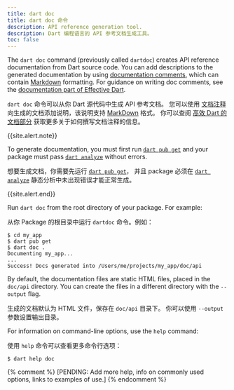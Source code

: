 ```yaml
---
title: dart doc
title: dart doc 命令
description: API reference generation tool.
description: Dart 编程语言的 API 参考文档生成工具。
toc: false
---
```


The `dart doc` command (previously called `dartdoc`)
creates API reference documentation
from Dart source code.
You can add descriptions to the generated documentation
by using [documentation comments][],
which can contain [Markdown][] formatting.
For guidance on writing doc comments,
see the [documentation part of Effective Dart][effective doc].

`dart doc` 命令可以从你 Dart 源代码中生成 API 参考文档。
您可以使用 [文档注释][documentation comments]
向生成的文档添加说明，该说明支持 [MarkDown][] 格式。
你可以查阅 [高效 Dart 的文档部分][effective doc]
获取更多关于如何撰写文档注释的信息。

{{site.alert.note}}

  To generate documentation, 
  you must first run [`dart pub get`](/tools/pub/cmd/pub-get)
  and your package must pass [`dart analyze`](/tools/dart-analyze)
  without errors.

  想要生成文档，你需要先运行
  [`dart pub get`](/tools/pub/cmd/pub-get)，
  并且 package 必须在 [`dart analyze`](/tools/dart-analyze)
  静态分析中未出现错误才能正常生成。

{{site.alert.end}}

Run `dart doc` from the root directory of your package. 
For example:

从你 Package 的根目录中运行 `dartdoc` 命令。例如：

```terminal
$ cd my_app
$ dart pub get
$ dart doc .
Documenting my_app...
...
Success! Docs generated into /Users/me/projects/my_app/doc/api
```

By default, 
the documentation files are static HTML files,
placed in the `doc/api` directory. 
You can create the files in a different directory
with the `--output` flag.

生成的文档默认为 HTML 文件，保存在 `doc/api` 目录下。
你可以使用 `--output` 参数设置输出目录。

For information on command-line options, 
use the `help` command:

使用 `help` 命令可以查看更多命令行选项：

```terminal
$ dart help doc
```

[documentation comments]: /language/comments#documentation-comments
[effective doc]: /effective-dart/usage#do-use-strings-in-part-of-directives
[Markdown]: {{site.pub-pkg}}/markdown

{% comment %}
[PENDING: Add more help, info on commonly used options, links to examples of use.]
{% endcomment %}

